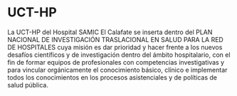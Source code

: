 # UCT-HP

La UCT-HP del Hospital SAMIC El Calafate se inserta dentro del PLAN NACIONAL DE INVESTIGACIÓN TRASLACIONAL EN SALUD PARA LA RED DE HOSPITALES cuya misión es dar prioridad y hacer frente a los nuevos desafíos científicos y de investigación dentro del ámbito hospitalario, con el fin de formar equipos de profesionales con competencias investigativas y para vincular orgánicamente el conocimiento básico, clínico e implementar todos los conocimientos en los procesos asistenciales y de políticas de salud pública.

